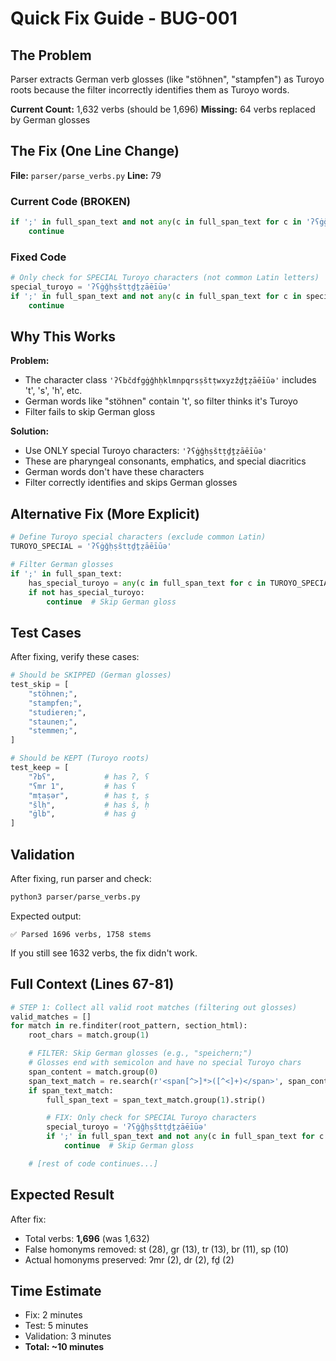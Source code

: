 # Quick Fix Guide - BUG-001

## The Problem

Parser extracts German verb glosses (like "stöhnen", "stampfen") as Turoyo roots because the filter incorrectly identifies them as Turoyo words.

**Current Count:** 1,632 verbs (should be 1,696)
**Missing:** 64 verbs replaced by German glosses

## The Fix (One Line Change)

**File:** `parser/parse_verbs.py`
**Line:** 79

### Current Code (BROKEN)
```python
if ';' in full_span_text and not any(c in full_span_text for c in 'ʔʕġǧḥṣštṭḏṯẓāēīūə'):
    continue
```

### Fixed Code
```python
# Only check for SPECIAL Turoyo characters (not common Latin letters)
special_turoyo = 'ʔʕġǧḥṣštṭḏṯẓāēīūə'
if ';' in full_span_text and not any(c in full_span_text for c in special_turoyo):
    continue
```

## Why This Works

**Problem:**
- The character class `'ʔʕbčdfgġǧhḥklmnpqrsṣštṭwxyzžḏṯẓāēīūə'` includes 't', 's', 'h', etc.
- German words like "stöhnen" contain 't', so filter thinks it's Turoyo
- Filter fails to skip German gloss

**Solution:**
- Use ONLY special Turoyo characters: `'ʔʕġǧḥṣštṭḏṯẓāēīūə'`
- These are pharyngeal consonants, emphatics, and special diacritics
- German words don't have these characters
- Filter correctly identifies and skips German glosses

## Alternative Fix (More Explicit)

```python
# Define Turoyo special characters (exclude common Latin)
TUROYO_SPECIAL = 'ʔʕġǧḥṣštṭḏṯẓāēīūə'

# Filter German glosses
if ';' in full_span_text:
    has_special_turoyo = any(c in full_span_text for c in TUROYO_SPECIAL)
    if not has_special_turoyo:
        continue  # Skip German gloss
```

## Test Cases

After fixing, verify these cases:

```python
# Should be SKIPPED (German glosses)
test_skip = [
    "stöhnen;",
    "stampfen;",
    "studieren;",
    "staunen;",
    "stemmen;",
]

# Should be KEPT (Turoyo roots)
test_keep = [
    "ʔbʕ",           # has ʔ, ʕ
    "ʕmr 1",         # has ʕ
    "mṭaṣər",        # has ṭ, ṣ
    "šlḥ",           # has š, ḥ
    "ġlb",           # has ġ
]
```

## Validation

After fixing, run parser and check:
```bash
python3 parser/parse_verbs.py
```

Expected output:
```
✅ Parsed 1696 verbs, 1758 stems
```

If you still see 1632 verbs, the fix didn't work.

## Full Context (Lines 67-81)

```python
# STEP 1: Collect all valid root matches (filtering out glosses)
valid_matches = []
for match in re.finditer(root_pattern, section_html):
    root_chars = match.group(1)

    # FILTER: Skip German glosses (e.g., "speichern;")
    # Glosses end with semicolon and have no special Turoyo chars
    span_content = match.group(0)
    span_text_match = re.search(r'<span[^>]*>([^<]+)</span>', span_content)
    if span_text_match:
        full_span_text = span_text_match.group(1).strip()

        # FIX: Only check for SPECIAL Turoyo characters
        special_turoyo = 'ʔʕġǧḥṣštṭḏṯẓāēīūə'
        if ';' in full_span_text and not any(c in full_span_text for c in special_turoyo):
            continue  # Skip German gloss

    # [rest of code continues...]
```

## Expected Result

After fix:
- Total verbs: **1,696** (was 1,632)
- False homonyms removed: st (28), gr (13), tr (13), br (11), sp (10)
- Actual homonyms preserved: ʔmr (2), dr (2), fḏ (2)

## Time Estimate

- Fix: 2 minutes
- Test: 5 minutes
- Validation: 3 minutes
- **Total: ~10 minutes**
